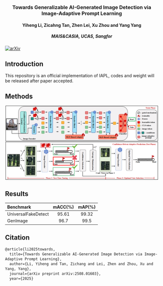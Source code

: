 <div align="center">
<!-- <h1>RCTrans</h1> -->
<h3>Towards Generalizable AI-Generated Image Detection via Image-Adaptive Prompt Learning</h3>
<h4>Yiheng Li, Zicahng Tan, Zhen Lei, Xu Zhou and Yang Yang<h4>
<h5>MAIS&CASIA, UCAS, Sangfor<h5>
</div>

[![arXiv](https://img.shields.io/badge/arXiv-Paper-<COLOR>.svg)](https://arxiv.org/abs/2508.01603)

## Introduction

This repository is an official implementation of IAPL, codes and weight will be released after paper accepted.

## Methods
![](IAPL_overview.png)

## Results

| Benchmark |  mACC(%)  |  mAP(%)   | 
| :-------- | :---: | :---: |
| UniversalFakeDetect   | 95.61  | 99.32  |
| GenImage | 96.7  | 99.5  |

## Citation
```
@article{li2025towards,
  title={Towards Generalizable AI-Generated Image Detection via Image-Adaptive Prompt Learning},
  author={Li, Yiheng and Tan, Zichang and Lei, Zhen and Zhou, Xu and Yang, Yang},
  journal={arXiv preprint arXiv:2508.01603},
  year={2025}
```
